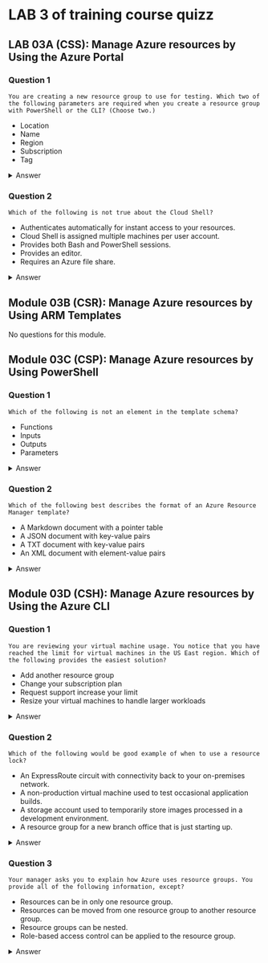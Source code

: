# LAB 3 of training course quizz

## LAB 03A (CSS): Manage Azure resources by Using the Azure Portal

### Question 1

`You are creating a new resource group to use for testing. Which two of the following parameters are required when you create a resource group with PowerShell or the CLI? (Choose two.)`

- Location
- Name
- Region
- Subscription
- Tag

<details>
    <summary>Answer</summary>

    - Location
    - Name

    > Why?

    Location and Name are required when you create a resource group with PowerShell or the CLI.

</details>

### Question 2

`Which of the following is not true about the Cloud Shell?`

- Authenticates automatically for instant access to your resources.
- Cloud Shell is assigned multiple machines per user account.
- Provides both Bash and PowerShell sessions.
- Provides an editor.
- Requires an Azure file share.

<details>
    <summary>Answer</summary>

    Cloud Shell is assigned multiple machines per user account.

    > Why?

    Cloud Shell is assigned multiple machines per user account, is not true. The cloud shell is assigned one machine per user account.

</details>

## Module 03B (CSR): Manage Azure resources by Using ARM Templates

No questions for this module.

## Module 03C (CSP): Manage Azure resources by Using PowerShell

### Question 1

`Which of the following is not an element in the template schema?`

- Functions
- Inputs
- Outputs
- Parameters

<details>
    <summary>Answer</summary>

    Inputs

    > Why?

    Inputs are not an element in the template schema.

</details>

### Question 2

`Which of the following best describes the format of an Azure Resource Manager template?`

- A Markdown document with a pointer table
- A JSON document with key-value pairs
- A TXT document with key-value pairs
- An XML document with element-value pairs

<details>
    <summary>Answer</summary>

    A JSON document with key-value pairs

    > Why?

    A JSON document with key-value pairs is the format of an Azure Resource Manager template.

</details>

## Module 03D (CSH): Manage Azure resources by Using the Azure CLI

### Question 1

`You are reviewing your virtual machine usage. You notice that you have reached the limit for virtual machines in the US East region. Which of the following provides the easiest solution?`

- Add another resource group
- Change your subscription plan
- Request support increase your limit
- Resize your virtual machines to handle larger workloads

<details>
    <summary>Answer</summary>

    Request support increase your limit

    > Why?

    Request support increase your limit is the easiest solution.    
</details>

### Question 2

`Which of the following would be good example of when to use a resource lock?`

- An ExpressRoute circuit with connectivity back to your on-premises network.
- A non-production virtual machine used to test occasional application builds.
- A storage account used to temporarily store images processed in a development environment.
- A resource group for a new branch office that is just starting up.

<details>
    <summary>Answer</summary>

    A non-production virtual machine used to test occasional application builds.

    > Why?

    A non-production virtual machine used to test occasional application builds is a good example of when to use a resource lock.

</details>

### Question 3

`Your manager asks you to explain how Azure uses resource groups. You provide all of the following information, except?`

- Resources can be in only one resource group.
- Resources can be moved from one resource group to another resource group.
- Resource groups can be nested.
- Role-based access control can be applied to the resource group.

<details>
    <summary>Answer</summary>

    Resource groups can be nested.

    > Why?

    Resource groups cannot be nested.

</details>
